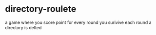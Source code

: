 # directory-roulete
a game where you score point for every round you surivive each round a directory is delted
